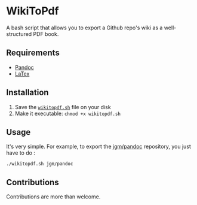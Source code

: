 # WikiToPdf
A bash script that allows you to export a Github repo's wiki as a well-structured PDF book.

## Requirements
- [Pandoc](http://pandoc.org/)
- [LaTex](https://www.latex-project.org/)

## Installation
1. Save the [`wikitopdf.sh`](https://raw.githubusercontent.com/ousmanedev/wikitopdf/master/wikitopdf.sh) file on your disk
2. Make it executable: `chmod +x wikitopdf.sh`

## Usage
It's very simple.
For example, to export the [jgm/pandoc](https://github.com/jgm/pandoc) repository, you just have to do :
```
./wikitopdf.sh jgm/pandoc
```

## Contributions
Contributions are more than welcome.
